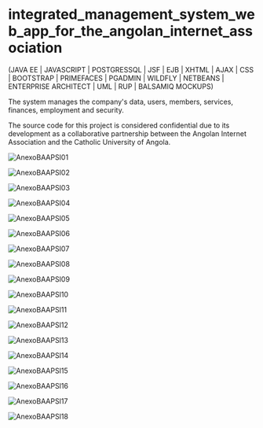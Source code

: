 # integrated_management_system_web_app_for_the_angolan_internet_association
(JAVA EE | JAVASCRIPT | POSTGRESSQL | JSF | EJB | XHTML | AJAX | CSS | BOOTSTRAP | PRIMEFACES | PGADMIN | WILDFLY | NETBEANS | ENTERPRISE ARCHITECT | UML | RUP | BALSAMIQ MOCKUPS)

The system manages the company's data, users, members, services, finances, employment and security. 

The source code for this project is considered confidential due to its development as a collaborative partnership between the Angolan Internet Association and the Catholic University of Angola.

![AnexoBAAPSI01](https://github.com/jose-ambrosioo/integrated_management_system_web_app_for_the_angolan_internet_association/assets/59221796/633dbeec-6a40-4ff1-8a53-07053efe442e)

![AnexoBAAPSI02](https://github.com/jose-ambrosioo/integrated_management_system_web_app_for_the_angolan_internet_association/assets/59221796/0a424694-5cc0-4649-b622-a4f3568443d4)

![AnexoBAAPSI03](https://github.com/jose-ambrosioo/integrated_management_system_web_app_for_the_angolan_internet_association/assets/59221796/52b9a963-2a0d-4988-b585-4ac4f0595c5f)

![AnexoBAAPSI04](https://github.com/jose-ambrosioo/integrated_management_system_web_app_for_the_angolan_internet_association/assets/59221796/be225e5e-35ff-4433-86fb-df41e0114776)

![AnexoBAAPSI05](https://github.com/jose-ambrosioo/integrated_management_system_web_app_for_the_angolan_internet_association/assets/59221796/a99084b7-04dd-48ae-a664-fe9873fc3986)

![AnexoBAAPSI06](https://github.com/jose-ambrosioo/integrated_management_system_web_app_for_the_angolan_internet_association/assets/59221796/6e12211c-2323-42c5-b439-e11085668122)

![AnexoBAAPSI07](https://github.com/jose-ambrosioo/integrated_management_system_web_app_for_the_angolan_internet_association/assets/59221796/833b4acb-b219-41cf-a86a-46e99394a85d)

![AnexoBAAPSI08](https://github.com/jose-ambrosioo/integrated_management_system_web_app_for_the_angolan_internet_association/assets/59221796/4752da88-022f-4e33-9735-f72d1184de10)

![AnexoBAAPSI09](https://github.com/jose-ambrosioo/integrated_management_system_web_app_for_the_angolan_internet_association/assets/59221796/f8813f38-05eb-44a1-a38f-9847f0bed31d)

![AnexoBAAPSI10](https://github.com/jose-ambrosioo/integrated_management_system_web_app_for_the_angolan_internet_association/assets/59221796/891a9e86-0c8c-4ee3-b326-c0a4879564ba)

![AnexoBAAPSI11](https://github.com/jose-ambrosioo/integrated_management_system_web_app_for_the_angolan_internet_association/assets/59221796/4c1f36ab-fde2-4502-bb6e-e463c2e0f46e)

![AnexoBAAPSI12](https://github.com/jose-ambrosioo/integrated_management_system_web_app_for_the_angolan_internet_association/assets/59221796/b4c8e3d9-59e8-48fd-bf82-00fca8a7b50f)

![AnexoBAAPSI13](https://github.com/jose-ambrosioo/integrated_management_system_web_app_for_the_angolan_internet_association/assets/59221796/216136e8-604a-4960-8ade-e6c86764643a)

![AnexoBAAPSI14](https://github.com/jose-ambrosioo/integrated_management_system_web_app_for_the_angolan_internet_association/assets/59221796/82d1727a-0f0d-450d-9432-8732d08f8723)

![AnexoBAAPSI15](https://github.com/jose-ambrosioo/integrated_management_system_web_app_for_the_angolan_internet_association/assets/59221796/9613a403-4fa7-4e82-8b4b-6f62fba9bba7)

![AnexoBAAPSI16](https://github.com/jose-ambrosioo/integrated_management_system_web_app_for_the_angolan_internet_association/assets/59221796/d0009ce8-17bf-43c3-a931-bfe2d70cc40d)

![AnexoBAAPSI17](https://github.com/jose-ambrosioo/integrated_management_system_web_app_for_the_angolan_internet_association/assets/59221796/39bbffd0-7d89-4bda-8573-30c6a5984eef)

![AnexoBAAPSI18](https://github.com/jose-ambrosioo/integrated_management_system_web_app_for_the_angolan_internet_association/assets/59221796/5b36e19f-7cbb-453e-aeb3-54a83be45a0b)









